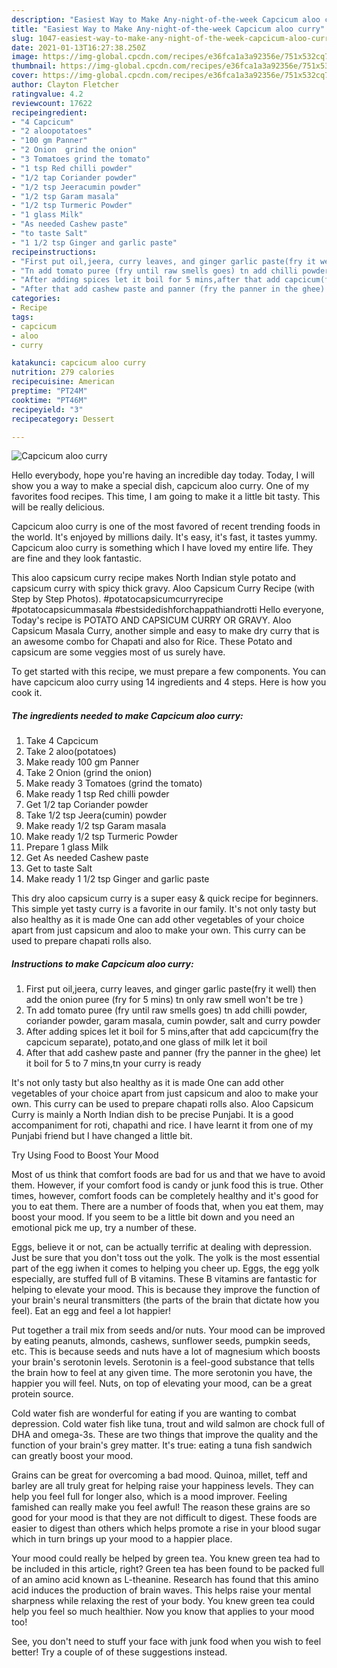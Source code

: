```yaml
---
description: "Easiest Way to Make Any-night-of-the-week Capcicum aloo curry"
title: "Easiest Way to Make Any-night-of-the-week Capcicum aloo curry"
slug: 1047-easiest-way-to-make-any-night-of-the-week-capcicum-aloo-curry
date: 2021-01-13T16:27:38.250Z
image: https://img-global.cpcdn.com/recipes/e36fca1a3a92356e/751x532cq70/capcicum-aloo-curry-recipe-main-photo.jpg
thumbnail: https://img-global.cpcdn.com/recipes/e36fca1a3a92356e/751x532cq70/capcicum-aloo-curry-recipe-main-photo.jpg
cover: https://img-global.cpcdn.com/recipes/e36fca1a3a92356e/751x532cq70/capcicum-aloo-curry-recipe-main-photo.jpg
author: Clayton Fletcher
ratingvalue: 4.2
reviewcount: 17622
recipeingredient:
- "4 Capcicum"
- "2 aloopotatoes"
- "100 gm Panner"
- "2 Onion  grind the onion"
- "3 Tomatoes grind the tomato"
- "1 tsp Red chilli powder"
- "1/2 tap Coriander powder"
- "1/2 tsp Jeeracumin powder"
- "1/2 tsp Garam masala"
- "1/2 tsp Turmeric Powder"
- "1 glass Milk"
- "As needed Cashew paste"
- "to taste Salt"
- "1 1/2 tsp Ginger and garlic paste"
recipeinstructions:
- "First put oil,jeera, curry leaves, and ginger garlic paste(fry it well) then add the onion puree (fry for 5 mins) tn only raw smell won&#39;t be tre )"
- "Tn add tomato puree (fry until raw smells goes) tn add chilli powder, coriander powder, garam masala, cumin powder, salt and curry powder"
- "After adding spices let it boil for 5 mins,after that add capcicum(fry the capcicum separate), potato,and one glass of milk let it boil"
- "After that add cashew paste and panner (fry the panner in the ghee) let it boil for 5 to 7 mins,tn your curry is ready"
categories:
- Recipe
tags:
- capcicum
- aloo
- curry

katakunci: capcicum aloo curry 
nutrition: 279 calories
recipecuisine: American
preptime: "PT24M"
cooktime: "PT46M"
recipeyield: "3"
recipecategory: Dessert

---
```



![Capcicum aloo curry](https://img-global.cpcdn.com/recipes/e36fca1a3a92356e/751x532cq70/capcicum-aloo-curry-recipe-main-photo.jpg)

Hello everybody, hope you're having an incredible day today. Today, I will show you a way to make a special dish, capcicum aloo curry. One of my favorites food recipes. This time, I am going to make it a little bit tasty. This will be really delicious.

Capcicum aloo curry is one of the most favored of recent trending foods in the world. It's enjoyed by millions daily. It's easy, it's fast, it tastes yummy. Capcicum aloo curry is something which I have loved my entire life. They are fine and they look fantastic.

This aloo capsicum curry recipe makes North Indian style potato and capsicum curry with spicy thick gravy. Aloo Capsicum Curry Recipe (with Step by Step Photos). #potatocapsicumcurryrecipe #potatocapsicummasala #bestsidedishforchappathiandrotti Hello everyone, Today&#39;s recipe is POTATO AND CAPSICUM CURRY OR GRAVY. Aloo Capsicum Masala Curry, another simple and easy to make dry curry that is an awesome combo for Chapati and also for Rice. These Potato and capsicum are some veggies most of us surely have.


To get started with this recipe, we must prepare a few components. You can have capcicum aloo curry using 14 ingredients and 4 steps. Here is how you cook it.

<!--inarticleads1-->

##### The ingredients needed to make Capcicum aloo curry:

1. Take 4 Capcicum
1. Take 2 aloo(potatoes)
1. Make ready 100 gm Panner
1. Take 2 Onion  (grind the onion)
1. Make ready 3 Tomatoes (grind the tomato)
1. Make ready 1 tsp Red chilli powder
1. Get 1/2 tap Coriander powder
1. Take 1/2 tsp Jeera(cumin) powder
1. Make ready 1/2 tsp Garam masala
1. Make ready 1/2 tsp Turmeric Powder
1. Prepare 1 glass Milk
1. Get As needed Cashew paste
1. Get to taste Salt
1. Make ready 1 1/2 tsp Ginger and garlic paste


This dry aloo capsicum curry is a super easy &amp; quick recipe for beginners. This simple yet tasty curry is a favorite in our family. It&#39;s not only tasty but also healthy as it is made One can add other vegetables of your choice apart from just capsicum and aloo to make your own. This curry can be used to prepare chapati rolls also. 

<!--inarticleads2-->

##### Instructions to make Capcicum aloo curry:

1. First put oil,jeera, curry leaves, and ginger garlic paste(fry it well) then add the onion puree (fry for 5 mins) tn only raw smell won&#39;t be tre )
1. Tn add tomato puree (fry until raw smells goes) tn add chilli powder, coriander powder, garam masala, cumin powder, salt and curry powder
1. After adding spices let it boil for 5 mins,after that add capcicum(fry the capcicum separate), potato,and one glass of milk let it boil
1. After that add cashew paste and panner (fry the panner in the ghee) let it boil for 5 to 7 mins,tn your curry is ready


It&#39;s not only tasty but also healthy as it is made One can add other vegetables of your choice apart from just capsicum and aloo to make your own. This curry can be used to prepare chapati rolls also. Aloo Capsicum Curry is mainly a North Indian dish to be precise Punjabi. It is a good accompaniment for roti, chapathi and rice. I have learnt it from one of my Punjabi friend but I have changed a little bit. 

Try Using Food to Boost Your Mood


Most of us think that comfort foods are bad for us and that we have to avoid them. However, if your comfort food is candy or junk food this is true. Other times, however, comfort foods can be completely healthy and it's good for you to eat them. There are a number of foods that, when you eat them, may boost your mood. If you seem to be a little bit down and you need an emotional pick me up, try a number of these.

Eggs, believe it or not, can be actually terrific at dealing with depression. Just be sure that you don't toss out the yolk. The yolk is the most essential part of the egg iwhen it comes to helping you cheer up. Eggs, the egg yolk especially, are stuffed full of B vitamins. These B vitamins are fantastic for helping to elevate your mood. This is because they improve the function of your brain's neural transmitters (the parts of the brain that dictate how you feel). Eat an egg and feel a lot happier!

Put together a trail mix from seeds and/or nuts. Your mood can be improved by eating peanuts, almonds, cashews, sunflower seeds, pumpkin seeds, etc. This is because seeds and nuts have a lot of magnesium which boosts your brain's serotonin levels. Serotonin is a feel-good substance that tells the brain how to feel at any given time. The more serotonin you have, the happier you will feel. Nuts, on top of elevating your mood, can be a great protein source.

Cold water fish are wonderful for eating if you are wanting to combat depression. Cold water fish like tuna, trout and wild salmon are chock full of DHA and omega-3s. These are two things that improve the quality and the function of your brain's grey matter. It's true: eating a tuna fish sandwich can greatly boost your mood. 

Grains can be great for overcoming a bad mood. Quinoa, millet, teff and barley are all truly great for helping raise your happiness levels. They can help you feel full for longer also, which is a mood improver. Feeling famished can really make you feel awful! The reason these grains are so good for your mood is that they are not difficult to digest. These foods are easier to digest than others which helps promote a rise in your blood sugar which in turn brings up your mood to a happier place.

Your mood could really be helped by green tea. You knew green tea had to be included in this article, right? Green tea has been found to be packed full of an amino acid known as L-theanine. Research has found that this amino acid induces the production of brain waves. This helps raise your mental sharpness while relaxing the rest of your body. You knew green tea could help you feel so much healthier. Now you know that applies to your mood too!

See, you don't need to stuff your face with junk food when you wish to feel better! Try  a  couple of  of  these  suggestions  instead.

